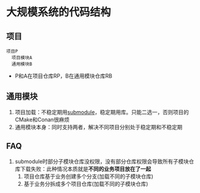 # 大规模系统的代码结构
## 项目
```
项目P
  项目模块A
  通用模块B
```
* P和A在项目仓库RP，B在通用模块仓库RB

## 通用模块
1. 项目加载：不稳定期用[submodule](https://devops.wangyaqi.cn/#/soft/dev/git?id=submodule)，稳定期用库。只能二选一，否则项目的CMake和Conan很麻烦
1. 通用模块本身：同时支持两者，解决不同项目分别处于稳定期和不稳定期

## FAQ
1. submodule时部分子模块仓库没权限，没有部分仓库权限会导致所有子模块仓库下载失败：此种情况本质就是**不同的业务项目放在了一起**
    1. 项目仓库基于业务创建多个分支(加载不同的子模块仓库)
    1. 基于业务分拆成多个项目仓库(加载不同的子模块仓库)
